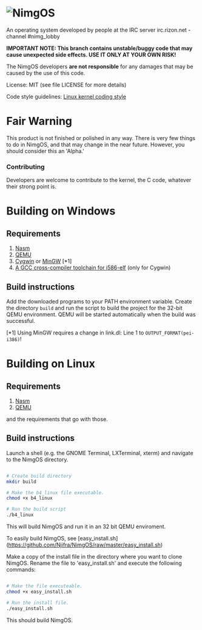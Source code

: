 # ![NimgOS](http://puu.sh/pZokD/0c4a83186e.jpg)
An operating system developed by people at the IRC server irc.rizon.net - channel #nimg_lobby

__IMPORTANT NOTE: This branch contains unstable/buggy code that may cause unexpected side effects. USE IT ONLY AT YOUR OWN RISK!__

The NimgOS developers __are not responsible__ for any damages that may be caused by the use of this code.

License: MIT (see file LICENSE for more details)

Code style guidelines: [Linux kernel coding style](https://www.kernel.org/doc/Documentation/CodingStyle)

# Fair Warning
This product is not finished or polished in any way. There is very few things to do in NimgOS, and that may change in the near future. However, you should consider this an 'Alpha.'

### Contributing
Developers are welcome to contribute to the kernel, the C code, whatever their strong point is.


# Building on Windows
Requirements
------------

1. [Nasm](http://www.nasm.us)
2. [QEMU](http://wiki.qemu.org/Main_Page)
3. [Cygwin](https://www.cygwin.com/) or [MinGW](http://mingw.org/) [*1]
4. [A GCC cross-compiler toolchain for i586-elf](https://www.mediafire.com/folder/drj2bx193eiay/i586-elf-gcc) (only for Cygwin)

Build instructions
------------------

Add the downloaded programs to your PATH environment variable.
Create the directory `build` and run the script to build the project for the 32-bit QEMU environment.
QEMU will be started automatically when the build was successful.

[*1] Using MinGW requires a change in link.dl: Line 1 to `OUTPUT_FORMAT(pei-i386)`!


# Building on Linux
Requirements
------------

1. [Nasm](http://www.nasm.us)
2. [QEMU](http://wiki.qemu.org/Main_Page)

and the requirements that go with those.

Build instructions
------------------

Launch a shell (e.g. the GNOME Terminal, LXTerminal, xterm) and navigate to the NimgOS directory.

```bash

# Create build directory
mkdir build

# Make the b4_linux file executable.
chmod +x b4_linux

# Run the build script
./b4_linux

```

This will build NimgOS and run it in an 32 bit QEMU enviroment.

To easily build NimgOS, see [easy_install.sh] (https://github.com/Njifra/NimgOS/raw/master/easy_install.sh)

Make a copy of the install file in the directory where you want to clone NimgOS.
Rename the file to 'easy_install.sh' and execute the following commands:

```bash

# Make the file executeable.
chmod +x easy_install.sh

# Run the install file.
./easy_install.sh

```

This should build NimgOS.
